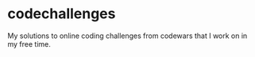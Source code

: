 # codechallenges
My solutions to online coding challenges from codewars that I work on in my free time.
